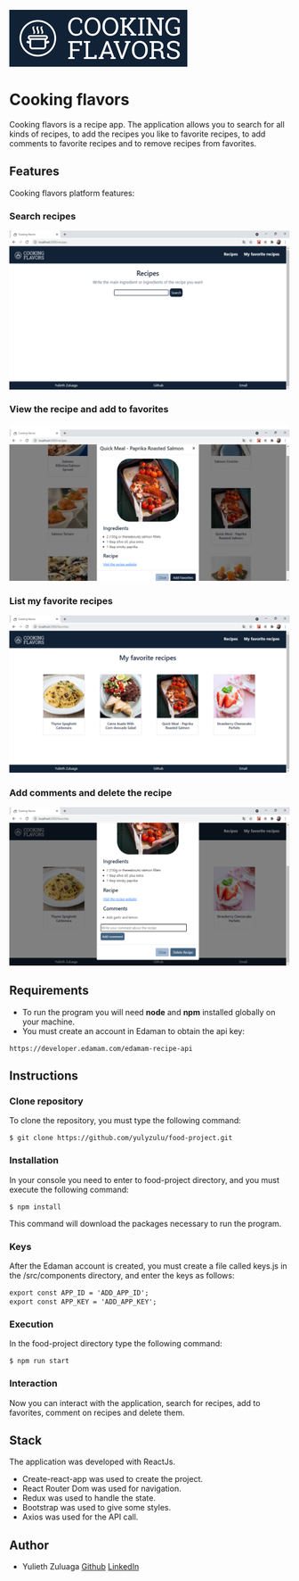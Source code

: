 ![](src/components/assets/static/logo.png)

# Cooking flavors
Cooking flavors is a recipe app. The application allows you to search for all kinds of recipes, to add the recipes you like to favorite recipes, to add comments to favorite recipes and to remove recipes from favorites.

## Features
Cooking flavors platform features:

### Search recipes
![](src/components/assets/static/recipes.png)

### View the recipe and add to favorites
![](src/components/assets/static/add-favorites.png)

### List my favorite recipes
![](src/components/assets/static/favorites.png)

### Add comments and delete the recipe
![](src/components/assets/static/comments-delete.png)

## Requirements
- To run the program you will need **node** and **npm** installed globally on your machine.
-  You must create an account in Edaman to obtain the api key:
```
https://developer.edamam.com/edamam-recipe-api
```

## Instructions

### Clone repository
To clone the repository, you must type the following command:
```
$ git clone https://github.com/yulyzulu/food-project.git
```

### Installation

In your console you need to enter to food-project directory, and you must execute the following command:

```
$ npm install
```
This command will download the packages necessary to run the program.

### Keys
After the Edaman account is created, you must create a file called keys.js in the /src/components directory, and enter the keys as follows:
```
export const APP_ID = 'ADD_APP_ID';
export const APP_KEY = 'ADD_APP_KEY';
```

### Execution
In the food-project directory type the following command:

```
$ npm run start
```
### Interaction
Now you can interact with the application, search for recipes, add to favorites, comment on recipes and delete them.

## Stack
The application was developed with ReactJs.
- Create-react-app was used to create the project.
- React Router Dom was used for navigation.
- Redux was used to handle the state.
- Bootstrap was used to give some styles.
- Axios was used for the API call.

## Author
- Yulieth Zuluaga [Github](https://github.com/yulyzulu) [LinkedIn](https://www.linkedin.com/in/yuliethzuluaga/)